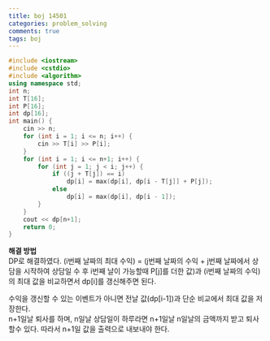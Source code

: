 ```yaml
---
title: boj 14501
categories: problem_solving
comments: true
tags: boj
---
```

```c++
#include <iostream>
#include <cstdio>
#include <algorithm>
using namespace std;
int n;
int T[16];
int P[16];
int dp[16];
int main() {
	cin >> n;
	for (int i = 1; i <= n; i++) {
		cin >> T[i] >> P[i];
	}
	for (int i = 1; i <= n+1; i++) {
		for (int j = 1; j < i; j++) {
			if ((j + T[j]) == i)
				dp[i] = max(dp[i], dp[i - T[j]] + P[j]);
			else
				dp[i] = max(dp[i], dp[i - 1]);
		}
	}
	cout << dp[n+1];
	return 0;
}
```
**해결 방법**  
DP로 해결하였다. (i번째 날짜의 최대 수익) = (j번째 날짜의 수익 + j번째 날짜에서 상담을 시작하여 상담일 수 후 i번째 날이 가능할때 P[j]를 더한 값)과 
(i번째 날짜의 수익)의 최대 값을 비교하면서 dp[i]를 갱신해주면 된다.  
  
  
수익을 갱신할 수 있는 이벤트가 아니면 전날 값(dp[i-1])과 단순 비교에서 최대 값을 저장한다.  
n+1일날 퇴사를 하며, n일날 상담일이 하루라면 n+1일날 n일날의 금액까지 받고 퇴사 할수 있다. 따라서 n+1일 값을 출력으로 내보내야 한다.  
